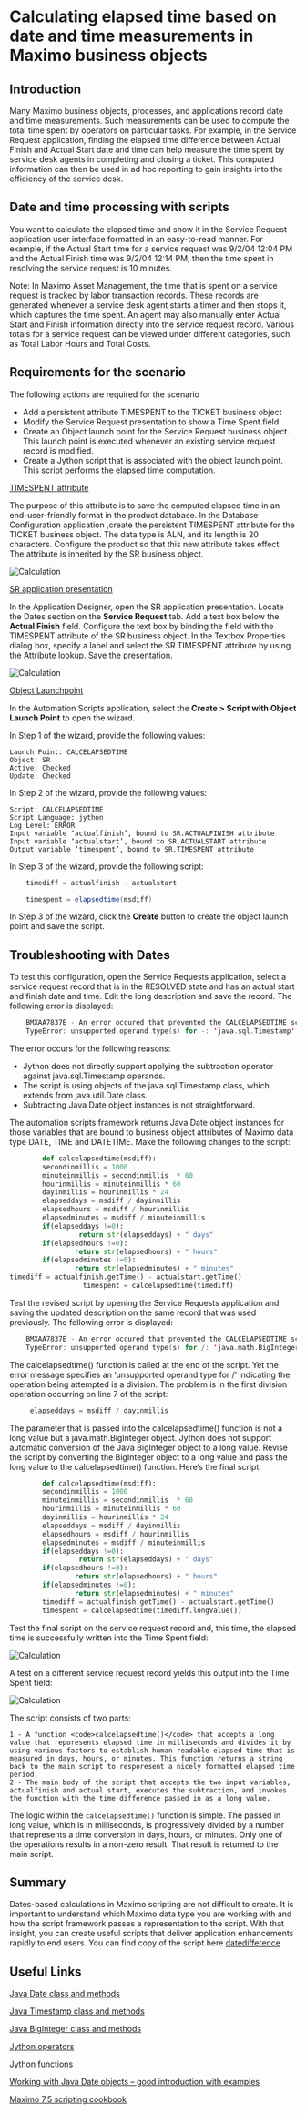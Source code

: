 # Calculating elapsed time based on date and time measurements in Maximo business objects 

## Introduction

Many Maximo business objects, processes, and applications record date and time measurements. Such measurements can be used to compute the total time spent by operators on particular tasks. For example, in the Service Request application, finding the elapsed time difference between Actual Finish and Actual Start date and time can help measure the time spent by service desk agents in completing and closing a ticket. This computed information can then be used in ad hoc reporting to gain insights into the efficiency of the service desk.

## Date and time processing with scripts

You want to calculate the elapsed time and show it in the Service Request application user interface formatted in an easy-to-read manner. For example, if the Actual Start time for a service request was 9/2/04 12:04 PM and the Actual Finish time was 9/2/04 12:14 PM, then the time spent in resolving the service request is 10 minutes.

Note: In Maximo Asset Management, the time that is spent on a service request is tracked by labor transaction records. These records are generated whenever a service desk agent starts a timer and then stops it, which captures the time spent. An agent may also manually enter Actual Start and Finish information directly into the service request record. Various totals for a service request can be viewed under different categories, such as Total Labor Hours and Total Costs. 

## Requirements for the scenario

The following actions are required for the scenario

* Add a persistent attribute TIMESPENT to the TICKET business object
* Modify the Service Request presentation to show a Time Spent field 
* Create an Object launch point for the Service Request business object. This launch point is executed whenever an existing service request record is modified.
* Create a Jython script that is associated with the object launch point. This script performs the elapsed time computation.

<u>TIMESPENT attribute</u>

The purpose of this attribute is to save the computed elapsed time in an end-user-friendly format in the product database. In the Database Configuration application ,create the persistent TIMESPENT attribute for the TICKET business object. The data type is ALN, and its length is 20 characters. Configure the product so that this new attribute takes effect. The attribute is inherited by the SR business object. 

![Calculation](sample06-1/pic1.jpeg)

<u>SR application presentation</u>

In the Application Designer, open the SR application presentation. Locate the Dates section on the **Service Request** tab. Add a text box  below the **Actual Finish** field. Configure the text box by binding the field with the TIMESPENT attribute of the SR business object. In the Textbox Properties dialog box, specify a label and select the SR.TIMESPENT attribute by using the Attribute lookup. Save the presentation. 

![Calculation](sample06-1/pic2.jpeg)

<u>Object Launchpoint</u>

In the Automation Scripts application, select the **Create > Script with Object Launch Point** to open the wizard.

In Step 1 of the wizard, provide the following values:

    Launch Point: CALCELAPSEDTIME
    Object: SR
    Active: Checked
    Update: Checked

In Step 2 of the wizard, provide the following values:


    Script: CALCELAPSEDTIME
    Script Language: jython
    Log Level: ERROR
    Input variable ‘actualfinish’, bound to SR.ACTUALFINISH attribute
    Input variable ‘actualstart’, bound to SR.ACTUALSTART attribute
    Output variable ‘timespent’, bound to SR.TIMESPENT attribute

In Step 3 of the wizard, provide the following script:
```java
    timediff = actualfinish - actualstart

    timespent = elapsedtime(msdiff)
```    
In Step 3 of the wizard, click the **Create** button to create the object launch point and save the script.

## Troubleshooting with Dates

To test this configuration, open the Service Requests application, select a service request record that is in the RESOLVED state and has an actual start and finish date and time. Edit the long description and save the record. The following error is displayed:

```kotlin
    BMXAA7837E - An error occured that prevented the CALCELAPSEDTIME script for the CALCELAPSEDTIME launch point from running.
    TypeError: unsupported operand type(s) for -: 'java.sql.Timestamp' and 'java.sql.Timestamp' in <script> at line number 1
```

The error occurs for the following reasons:

* Jython does not directly support applying the subtraction operator against java.sql.Timestamp operands.
* The script is using objects of the java.sql.Timestamp class, which extends from java.util.Date class.
* Subtracting Java Date object instances is not straightforward.

The automation scripts framework returns Java Date object instances for those variables that are bound to business object attributes of Maximo data type DATE, TIME and DATETIME. Make the following changes to the script:
```python
        def calcelapsedtime(msdiff):
        secondinmillis = 1000
        minuteinmillis = secondinmillis  * 60
        hourinmillis = minuteinmillis * 60
        dayinmillis = hourinmillis * 24
        elapseddays = msdiff / dayinmillis
        elapsedhours = msdiff / hourinmillis
        elapsedminutes = msdiff / minuteinmillis
        if(elapseddays !=0):
                 return str(elapseddays) + " days"
        if(elapsedhours !=0):
                return str(elapsedhours) + " hours"
        if(elapsedminutes !=0):
                return str(elapsedminutes) + " minutes"
timediff = actualfinish.getTime() - actualstart.getTime()
                  timespent = calcelapsedtime(timediff)
```
Test the revised script by opening the Service Requests application and saving the updated description on the same record that was used previously. The following error is displayed:

```kotlin
    BMXAA7837E - An error occured that prevented the CALCELAPSEDTIME script for the CALCELAPSEDTIME launch point from running.
    TypeError: unsupported operand type(s) for /: 'java.math.BigInteger' and 'int' in <script> at line number 20
```

The calcelapsedtime() function is called at the end of the script. Yet the error message specifies an ‘unsupported operand type for /’ indicating the operation being attempted is a division. The problem is in the first division operation occurring on line 7 of the script:

```python
     elapseddays = msdiff / dayinmillis
```
The parameter that is passed into the calcelapsedtime() function is not a long value but a java.math.BigInteger object. Jython does not support automatic conversion of the Java BigInteger object to a long value. Revise the script by converting the BigInteger object to a long value and pass the long value to the calcelapsedtime() function. Here’s the final script:

```python
        def calcelapsedtime(msdiff):
        secondinmillis = 1000
        minuteinmillis = secondinmillis  * 60
        hourinmillis = minuteinmillis * 60
        dayinmillis = hourinmillis * 24
        elapseddays = msdiff / dayinmillis
        elapsedhours = msdiff / hourinmillis
        elapsedminutes = msdiff / minuteinmillis
        if(elapseddays !=0):
                 return str(elapseddays) + " days"
        if(elapsedhours !=0):
                return str(elapsedhours) + " hours"
        if(elapsedminutes !=0):
                return str(elapsedminutes) + " minutes"
        timediff = actualfinish.getTime() - actualstart.getTime()
        timespent = calcelapsedtime(timediff.longValue())
```

Test the final script on the service request record and, this time, the elapsed time is successfully written into the Time Spent field:

![Calculation](sample06-1/pic3.jpeg)                            

A test on a different service request record yields this output into the Time Spent field:

![Calculation](sample06-1/pic4.jpeg) 


The script consists of two parts:

    1 - A function <code>calcelapsedtime()</code> that accepts a long value that reporesents elapsed time in milliseconds and divides it by using various factors to establish human-readable elapsed time that is measured in days, hours, or minutes. This function returns a string back to the main script to resporesent a nicely formatted elapsed time period.
    2 - The main body of the script that accepts the two input variables, actualfinish and actual start, executes the subtraction, and invokes the function with the time difference passed in as a long value.

The logic within the <code>calcelapsedtime()</code> function is simple. The passed in long value, which is in milliseconds, is progressively divided by a number that represents a time conversion in days, hours, or minutes. Only one of the operations results in a non-zero result. That result is returned to the main script.


## Summary

Dates-based calculations in Maximo scripting are not difficult to create. It is important to understand which Maximo data type you are working with and how the script framework passes a representation to the script. With that insight, you can create useful scripts that deliver application enhancements rapidly to end users. You can find copy of the script here [datedifference](sample06-1/datedifference.py)


## Useful Links

[Java Date class and methods](http://download.oracle.com/javase/6/docs/api/java/util/Date.html)

[Java Timestamp class and methods](http://download.oracle.com/javase/6/docs/api/java/sql/Timestamp.html)

[Java BigInteger class and methods](http://download.oracle.com/javase/6/docs/api/java/math/BigInteger.html)

[Jython operators](http://www.jython.org/jythonbook/en/1.0/OpsExpressPF.html)

[Jython functions](http://www.jython.org/jythonbook/en/1.0/DefiningFunctionsandUsingBuilt-Ins.html)

[Working with Java Date objects – good introduction with examples](http://www.javaworld.com/javaworld/jw-03-2001/jw-0330-time.html)

[Maximo 7.5 scripting cookbook](http://www.javaworld.com/javaworld/jw-03-2001/jw-0330-time.html)
